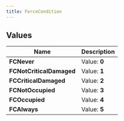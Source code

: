 ```yaml
---
title: ForceCondition
---
```


## Values

| Name | Description |
| ---- | ----------- |
| **FCNever** | Value: **0** |
| **FCNotCriticalDamaged** | Value: **1** |
| **FCCriticalDamaged** | Value: **2** |
| **FCNotOccupied** | Value: **3** |
| **FCOccupied** | Value: **4** |
| **FCAlways** | Value: **5** |

